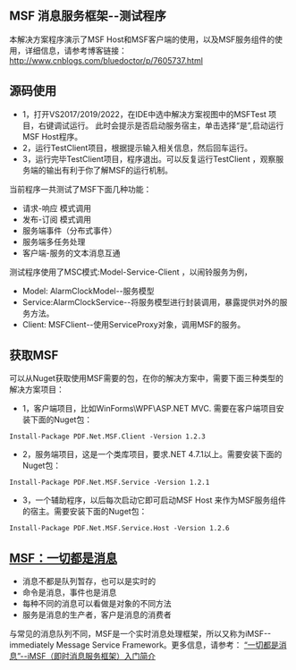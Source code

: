 ## MSF 消息服务框架--测试程序

本解决方案程序演示了MSF Host和MSF客户端的使用，以及MSF服务组件的使用，详细信息，请参考博客链接：
http://www.cnblogs.com/bluedoctor/p/7605737.html

源码使用
-----------
* 1，打开VS2017/2019/2022，在IDE中选中解决方案视图中的MSFTest 项目，右键调试运行。
此时会提示是否启动服务宿主，单击选择“是”,启动运行 MSF Host程序。
* 2，运行TestClient项目，根据提示输入相关信息，然后回车运行。
* 3，运行完毕TestClient项目，程序退出。可以反复运行TestClient ，观察服务端的输出有利于你了解MSF的运行机制。

当前程序一共测试了MSF下面几种功能：
* 请求-响应 模式调用
* 发布-订阅 模式调用
* 服务端事件（分布式事件）
* 服务端多任务处理
* 客户端-服务的文本消息互通

测试程序使用了MSC模式:Model-Service-Client ，以闹铃服务为例，
* Model:  AlarmClockModel--服务模型
* Service:AlarmClockService--将服务模型进行封装调用，暴露提供对外的服务方法。
* Client: MSFClient--使用ServiceProxy对象，调用MSF的服务。

## 获取MSF
可以从Nuget获取使用MSF需要的包，在你的解决方案中，需要下面三种类型的解决方案项目：
* 1，客户端项目，比如WinForms\WPF\ASP.NET MVC. 需要在客户端项目安装下面的Nuget包：

```
Install-Package PDF.Net.MSF.Client -Version 1.2.3
```

* 2，服务端项目，这是一个类库项目，要求.NET 4.7.1以上。需要安装下面的Nuget包：

```
Install-Package PDF.Net.MSF.Service -Version 1.2.1
```


* 3，一个辅助程序，以后每次启动它即可启动MSF Host 来作为MSF服务组件的宿主。需要安装下面的Nuget包：

```
Install-Package PDF.Net.MSF.Service.Host -Version 1.2.6
```




## [MSF：一切都是消息](https://www.cnblogs.com/bluedoctor/p/7605737.html)

* 消息不都是队列暂存，也可以是实时的
* 命令是消息，事件也是消息
* 每种不同的消息可以看做是对象的不同方法
* 服务是消息的生产者，客户是消息的消费者

与常见的消息队列不同，MSF是一个实时消息处理框架，所以又称为iMSF-- immediately Message Service Framework。更多信息，请参考：
[“一切都是消息”--iMSF（即时消息服务框架）入门简介](https://www.cnblogs.com/bluedoctor/p/7605737.html)





